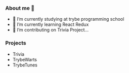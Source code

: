 ### About me 👋

- 🔭 I’m currently studying at trybe programming school
- 🌱 I’m currently learning React Redux
- 👯 I’m contributing on Trivia Project...

### Projects

- Trivia
- TrybeWarts
- TrybeTunes




